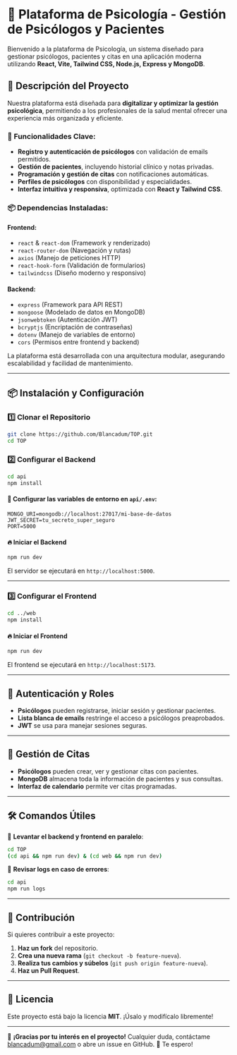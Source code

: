 # 🧠 Plataforma de Psicología - Gestión de Psicólogos y Pacientes

Bienvenido a la plataforma de Psicología, un sistema diseñado para gestionar psicólogos, pacientes y citas en una aplicación moderna utilizando **React, Vite, Tailwind CSS, Node.js, Express y MongoDB**.

## 🚀 Descripción del Proyecto
Nuestra plataforma está diseñada para **digitalizar y optimizar la gestión psicológica**, permitiendo a los profesionales de la salud mental ofrecer una experiencia más organizada y eficiente. 

### **🔹 Funcionalidades Clave:**
- **Registro y autenticación de psicólogos** con validación de emails permitidos.
- **Gestión de pacientes**, incluyendo historial clínico y notas privadas.
- **Programación y gestión de citas** con notificaciones automáticas.
- **Perfiles de psicólogos** con disponibilidad y especialidades.
- **Interfaz intuitiva y responsiva**, optimizada con **React y Tailwind CSS**.

### **📦 Dependencias Instaladas:**

#### **Frontend:**
- `react` & `react-dom` (Framework y renderizado)
- `react-router-dom` (Navegación y rutas)
- `axios` (Manejo de peticiones HTTP)
- `react-hook-form` (Validación de formularios)
- `tailwindcss` (Diseño moderno y responsivo)

#### **Backend:**
- `express` (Framework para API REST)
- `mongoose` (Modelado de datos en MongoDB)
- `jsonwebtoken` (Autenticación JWT)
- `bcryptjs` (Encriptación de contraseñas)
- `dotenv` (Manejo de variables de entorno)
- `cors` (Permisos entre frontend y backend)

La plataforma está desarrollada con una arquitectura modular, asegurando escalabilidad y facilidad de mantenimiento.

---

## 📦 Instalación y Configuración

### **1️⃣ Clonar el Repositorio**
```sh
git clone https://github.com/Blancadum/TOP.git
cd TOP
```

### **2️⃣ Configurar el Backend**
```sh
cd api
npm install
```
#### 📌 **Configurar las variables de entorno** en `api/.env`:
```env
MONGO_URI=mongodb://localhost:27017/mi-base-de-datos
JWT_SECRET=tu_secreto_super_seguro
PORT=5000
```
#### 🔥 **Iniciar el Backend**
```sh
npm run dev
```
El servidor se ejecutará en `http://localhost:5000`.

---

### **3️⃣ Configurar el Frontend**
```sh
cd ../web
npm install
```
#### 🔥 **Iniciar el Frontend**
```sh
npm run dev
```
El frontend se ejecutará en `http://localhost:5173`.

---

## 🔐 **Autenticación y Roles**
- **Psicólogos** pueden registrarse, iniciar sesión y gestionar pacientes.
- **Lista blanca de emails** restringe el acceso a psicólogos preaprobados.
- **JWT** se usa para manejar sesiones seguras.

---

## 📅 **Gestión de Citas**
- **Psicólogos** pueden crear, ver y gestionar citas con pacientes.
- **MongoDB** almacena toda la información de pacientes y sus consultas.
- **Interfaz de calendario** permite ver citas programadas.

---

## 🛠 **Comandos Útiles**
📌 **Levantar el backend y frontend en paralelo**:
```sh
cd TOP
(cd api && npm run dev) & (cd web && npm run dev)
```

📌 **Revisar logs en caso de errores**:
```sh
cd api
npm run logs
```

---

## 🤝 **Contribución**
Si quieres contribuir a este proyecto:
1. **Haz un fork** del repositorio.
2. **Crea una nueva rama** (`git checkout -b feature-nueva`).
3. **Realiza tus cambios y súbelos** (`git push origin feature-nueva`).
4. **Haz un Pull Request**.

---

## 📜 Licencia
Este proyecto está bajo la licencia **MIT**. ¡Úsalo y modifícalo libremente!

---

🚀 **¡Gracias por tu interés en el proyecto!** Cualquier duda, contáctame blancadum@gmail.com o abre un issue en GitHub. 🎉
Te espero! 


